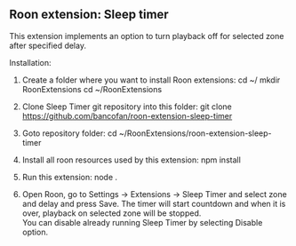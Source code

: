 Roon extension: Sleep timer
---------------------------

This extension implements an option to turn playback off for selected zone after specified delay.

Installation:

1. Create a folder where you want to install Roon extensions:
		cd ~/
		mkdir RoonExtensions
		cd ~/RoonExtensions

2. Clone Sleep Timer git repository into this folder:
		git clone https://github.com/bancofan/roon-extension-sleep-timer

3. Goto repository folder:
		cd ~/RoonExtensions/roon-extension-sleep-timer		

4. Install all roon resources used by this extension:
		npm install
5. Run this extension:
		node .

6. Open Roon, go to Settings -> Extensions -> Sleep Timer and select zone and delay and 
   press Save. The timer will start countdown and when it is over, playback on selected zone will be stopped.	
   You can disable already running Sleep Timer by selecting Disable option. 	
